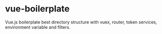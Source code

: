 # vue-boilerplate
Vue.js boilerplate best directory structure with vuex, router, token services, environment variable and filters.
